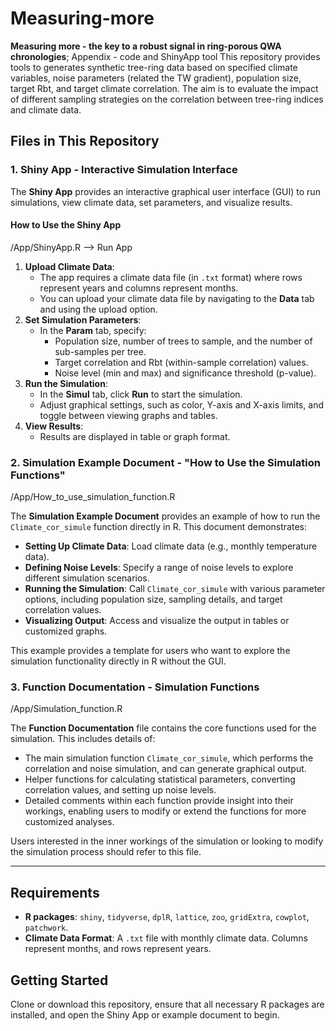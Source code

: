 # Measuring-more

**Measuring more - the key to a robust signal in ring-porous QWA chronologies**; Appendix - code and ShinyApp tool This repository provides tools to generates synthetic tree-ring data based on specified climate variables, noise parameters (related the TW gradient), population size, target Rbt, and target climate correlation. The aim is to evaluate the impact of different sampling strategies on the correlation between tree-ring indices and climate data.

## Files in This Repository

### 1. Shiny App - Interactive Simulation Interface

The **Shiny App** provides an interactive graphical user interface (GUI) to run simulations, view climate data, set parameters, and visualize results.

#### How to Use the Shiny App

/App/ShinyApp.R –\> Run App

1.  **Upload Climate Data**:
    -   The app requires a climate data file (in `.txt` format) where rows represent years and columns represent months.
    -   You can upload your climate data file by navigating to the **Data** tab and using the upload option.
2.  **Set Simulation Parameters**:
    -   In the **Param** tab, specify:
        -   Population size, number of trees to sample, and the number of sub-samples per tree.
        -   Target correlation and Rbt (within-sample correlation) values.
        -   Noise level (min and max) and significance threshold (p-value).
3.  **Run the Simulation**:
    -   In the **Simul** tab, click **Run** to start the simulation.
    -   Adjust graphical settings, such as color, Y-axis and X-axis limits, and toggle between viewing graphs and tables.
4.  **View Results**:
    -   Results are displayed in table or graph format.

### 2. Simulation Example Document - "How to Use the Simulation Functions"

/App/How_to_use_simulation_function.R

The **Simulation Example Document** provides an example of how to run the `Climate_cor_simule` function directly in R. This document demonstrates:

-   **Setting Up Climate Data**: Load climate data (e.g., monthly temperature data).
-   **Defining Noise Levels**: Specify a range of noise levels to explore different simulation scenarios.
-   **Running the Simulation**: Call `Climate_cor_simule` with various parameter options, including population size, sampling details, and target correlation values.
-   **Visualizing Output**: Access and visualize the output in tables or customized graphs.

This example provides a template for users who want to explore the simulation functionality directly in R without the GUI.

### 3. Function Documentation - Simulation Functions

/App/Simulation_function.R

The **Function Documentation** file contains the core functions used for the simulation. This includes details of:

-   The main simulation function `Climate_cor_simule`, which performs the correlation and noise simulation, and can generate graphical output.
-   Helper functions for calculating statistical parameters, converting correlation values, and setting up noise levels.
-   Detailed comments within each function provide insight into their workings, enabling users to modify or extend the functions for more customized analyses.

Users interested in the inner workings of the simulation or looking to modify the simulation process should refer to this file.

------------------------------------------------------------------------

## Requirements

-   **R packages**: `shiny`, `tidyverse`, `dplR`, `lattice`, `zoo`, `gridExtra`, `cowplot`, `patchwork`.
-   **Climate Data Format**: A `.txt` file with monthly climate data. Columns represent months, and rows represent years.

## Getting Started

Clone or download this repository, ensure that all necessary R packages are installed, and open the Shiny App or example document to begin.
